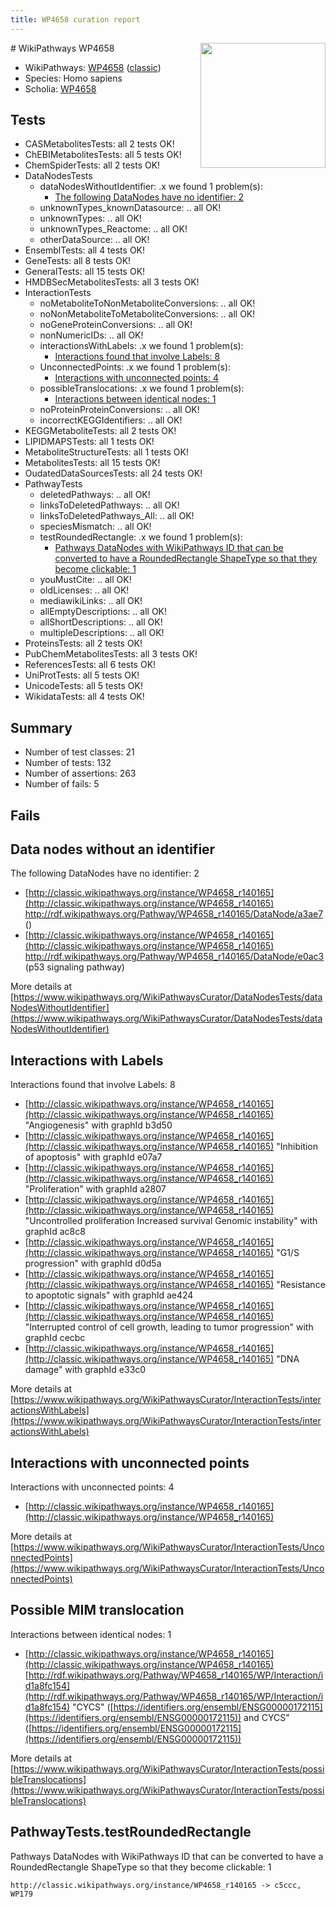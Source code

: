 ```yaml
---
title: WP4658 curation report
---
```


<img style="float: right; width: 200px" src="https://upload.wikimedia.org/wikipedia/commons/thumb/8/83/Wplogo_with_text_500.png/640px-Wplogo_with_text_500.png" />
# WikiPathways WP4658

* WikiPathways: [WP4658](https://wikipathways.org/pathways/WP4658) ([classic](https://classic.wikipathways.org/instance/WP4658))
* Species: Homo sapiens
* Scholia: [WP4658](https://scholia.toolforge.org/wikipathways/WP4658)
## Tests
* CASMetabolitesTests: all 2 tests OK!
* ChEBIMetabolitesTests: all 5 tests OK!
* ChemSpiderTests: all 2 tests OK!
* DataNodesTests
    * dataNodesWithoutIdentifier: .x we found 1 problem(s):
        * [The following DataNodes have no identifier: 2](#d2d32fa1)
    * unknownTypes_knownDatasource: .. all OK!
    * unknownTypes: .. all OK!
    * unknownTypes_Reactome: .. all OK!
    * otherDataSource: .. all OK!
* EnsemblTests: all 4 tests OK!
* GeneTests: all 8 tests OK!
* GeneralTests: all 15 tests OK!
* HMDBSecMetabolitesTests: all 3 tests OK!
* InteractionTests
    * noMetaboliteToNonMetaboliteConversions: .. all OK!
    * noNonMetaboliteToMetaboliteConversions: .. all OK!
    * noGeneProteinConversions: .. all OK!
    * nonNumericIDs: .. all OK!
    * interactionsWithLabels: .x we found 1 problem(s):
        * [Interactions found that involve Labels: 8](#630d267f)
    * UnconnectedPoints: .x we found 1 problem(s):
        * [Interactions with unconnected points: 4](#35a61adc)
    * possibleTranslocations: .x we found 1 problem(s):
        * [Interactions between identical nodes: 1](#1c118206)
    * noProteinProteinConversions: .. all OK!
    * incorrectKEGGIdentifiers: .. all OK!
* KEGGMetaboliteTests: all 2 tests OK!
* LIPIDMAPSTests: all 1 tests OK!
* MetaboliteStructureTests: all 1 tests OK!
* MetabolitesTests: all 15 tests OK!
* OudatedDataSourcesTests: all 24 tests OK!
* PathwayTests
    * deletedPathways: .. all OK!
    * linksToDeletedPathways: .. all OK!
    * linksToDeletedPathways_All: .. all OK!
    * speciesMismatch: .. all OK!
    * testRoundedRectangle: .x we found 1 problem(s):
        * [Pathways DataNodes with WikiPathways ID that can be converted to have a RoundedRectangle ShapeType so that they become clickable: 1](#16e17db)
    * youMustCite: .. all OK!
    * oldLicenses: .. all OK!
    * mediawikiLinks: .. all OK!
    * allEmptyDescriptions: .. all OK!
    * allShortDescriptions: .. all OK!
    * multipleDescriptions: .. all OK!
* ProteinsTests: all 2 tests OK!
* PubChemMetabolitesTests: all 3 tests OK!
* ReferencesTests: all 6 tests OK!
* UniProtTests: all 5 tests OK!
* UnicodeTests: all 5 tests OK!
* WikidataTests: all 4 tests OK!


## Summary

* Number of test classes: 21
* Number of tests: 132
* Number of assertions: 263
* Number of fails: 5

## Fails

<a name="d2d32fa1" />

## Data nodes without an identifier

The following DataNodes have no identifier: 2

* [http://classic.wikipathways.org/instance/WP4658_r140165](http://classic.wikipathways.org/instance/WP4658_r140165) http://rdf.wikipathways.org/Pathway/WP4658_r140165/DataNode/a3ae7 ()
* [http://classic.wikipathways.org/instance/WP4658_r140165](http://classic.wikipathways.org/instance/WP4658_r140165) http://rdf.wikipathways.org/Pathway/WP4658_r140165/DataNode/e0ac3 (p53 signaling
pathway)


More details at [https://www.wikipathways.org/WikiPathwaysCurator/DataNodesTests/dataNodesWithoutIdentifier](https://www.wikipathways.org/WikiPathwaysCurator/DataNodesTests/dataNodesWithoutIdentifier)

<a name="630d267f" />

## Interactions with Labels

Interactions found that involve Labels: 8

* [http://classic.wikipathways.org/instance/WP4658_r140165](http://classic.wikipathways.org/instance/WP4658_r140165) "Angiogenesis" with graphId b3d50
* [http://classic.wikipathways.org/instance/WP4658_r140165](http://classic.wikipathways.org/instance/WP4658_r140165) "Inhibition of apoptosis" with graphId e07a7
* [http://classic.wikipathways.org/instance/WP4658_r140165](http://classic.wikipathways.org/instance/WP4658_r140165) "Proliferation" with graphId a2807
* [http://classic.wikipathways.org/instance/WP4658_r140165](http://classic.wikipathways.org/instance/WP4658_r140165) "Uncontrolled proliferation
Increased survival
Genomic instability" with graphId ac8c8
* [http://classic.wikipathways.org/instance/WP4658_r140165](http://classic.wikipathways.org/instance/WP4658_r140165) "G1/S progression" with graphId d0d5a
* [http://classic.wikipathways.org/instance/WP4658_r140165](http://classic.wikipathways.org/instance/WP4658_r140165) "Resistance to 
apoptotic signals" with graphId ae424
* [http://classic.wikipathways.org/instance/WP4658_r140165](http://classic.wikipathways.org/instance/WP4658_r140165) "Interrupted control 
of cell growth, leading 
to tumor progression" with graphId cecbc
* [http://classic.wikipathways.org/instance/WP4658_r140165](http://classic.wikipathways.org/instance/WP4658_r140165) "DNA damage" with graphId e33c0


More details at [https://www.wikipathways.org/WikiPathwaysCurator/InteractionTests/interactionsWithLabels](https://www.wikipathways.org/WikiPathwaysCurator/InteractionTests/interactionsWithLabels)

<a name="35a61adc" />

## Interactions with unconnected points

Interactions with unconnected points: 4

* [http://classic.wikipathways.org/instance/WP4658_r140165](http://classic.wikipathways.org/instance/WP4658_r140165)


More details at [https://www.wikipathways.org/WikiPathwaysCurator/InteractionTests/UnconnectedPoints](https://www.wikipathways.org/WikiPathwaysCurator/InteractionTests/UnconnectedPoints)

<a name="1c118206" />

## Possible MIM translocation

Interactions between identical nodes: 1

* [http://classic.wikipathways.org/instance/WP4658_r140165](http://classic.wikipathways.org/instance/WP4658_r140165) [http://rdf.wikipathways.org/Pathway/WP4658_r140165/WP/Interaction/id1a8fc154](http://rdf.wikipathways.org/Pathway/WP4658_r140165/WP/Interaction/id1a8fc154) "CYCS" ([https://identifiers.org/ensembl/ENSG00000172115](https://identifiers.org/ensembl/ENSG00000172115)) and 
CYCS" ([https://identifiers.org/ensembl/ENSG00000172115](https://identifiers.org/ensembl/ENSG00000172115))


More details at [https://www.wikipathways.org/WikiPathwaysCurator/InteractionTests/possibleTranslocations](https://www.wikipathways.org/WikiPathwaysCurator/InteractionTests/possibleTranslocations)

<a name="16e17db" />

## PathwayTests.testRoundedRectangle

Pathways DataNodes with WikiPathways ID that can be converted to have a RoundedRectangle ShapeType so that they become clickable: 1
```
http://classic.wikipathways.org/instance/WP4658_r140165 -> c5ccc, WP179
 ```

